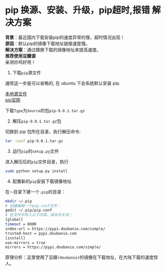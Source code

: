 # pip 换源、安装、升级，pip超时,报错 解决方案

**背景**：最近国内下载安装pip的速度异常的慢，超时情况出现！      
**原因**：默认pip的镜像下载地址链接速度慢。    
**解决方案**：通过跟换下载的镜像地址来提高速度。    
**推荐使用豆瓣源**    
亲测炒鸡好用！    

1. 下载`pip`源文件   

通常这一步是可以省略的, 在 ubuntu 下会系统默认安装 pip.    

[本地源文件](../pkgs/pip-9.0.1.tar.gz)     
[pip官网](https://pypi.python.org/pypi/pip)      

下载`Type`为`Source`的包`pip-9.0.1.tar.gz`     

2. 解压`pip-9.0.1.tar.gz`包      

切换到 pip 包所在目录，执行解压命令:      

~~~bash     
tar -zxvf pip-9.0.1.tar.gz     
~~~     

3. 运行`pip`的`setup.py`文件      

进入解压后的`pip`文件目录，执行     

~~~bash     
sudo python setup.py install     
~~~     

4. 配置新的`pip`安装下载镜像地址      

在`～`目录下建一个`.pip`的目录：     

~~~bash     
mkdir ~/.pip     
# 创建编辑一个pip.conf文件：     
gedit ~/.pip/pip.conf     
# 在文件中写入以下内容，保存并关闭：     
[global]       
timeout = 6000       
index-url = https://pypi.doubanio.com/simple/       
trusted-host = pypi.doubanio.com      
[install]       
use-mirrors = true       
mirrors = https://pypi.doubanio.com/simple/       
~~~

原理分析：这里使用了豆瓣`(doubanio)`的镜像在下载地址，在大陆下载的速度惊人。   
